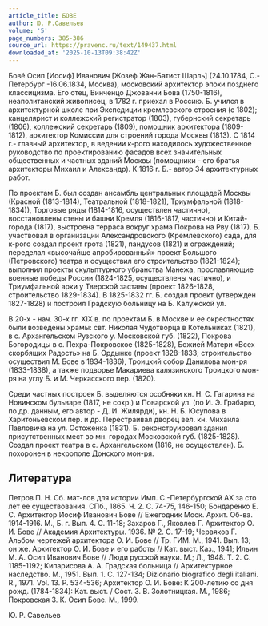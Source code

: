```yaml
---
article_title: БОВЕ
author: Ю. Р.Савельев
volume: '5'
page_numbers: 385-386
source_url: https://pravenc.ru/text/149437.html
downloaded_at: '2025-10-13T09:38:42Z'
---
```


Бовé Осип [Иосиф] Иванович [Жозеф Жан-Батист Шарль] (24.10.1784, С.-Петербург -16.06.1834, Москва), московский архитектор эпохи позднего классицизма. Его отец, Винченцо Джованни Бова (1750-1816), неаполитанский живописец, в 1782 г. приехал в Россию. Б. учился в архитектурной школе при Экспедиции кремлевского строения (с 1802); канцелярист и коллежский регистратор (1803), губернский секретарь (1806), коллежский секретарь (1809), помощник архитектора (1809-1812), архитектор Комиссии для строений города Москвы (1813). С 1814 г.- главный архитектор, в ведении к-рого находилось художественное руководство по проектированию фасадов всех значительных общественных и частных зданий Москвы (помощники - его братья архитекторы Михаил и Александр). К 1816 г. Б.- автор 34 архитектурных работ.

По проектам Б. был создан ансамбль центральных площадей Москвы (Красной (1813-1814), Театральной (1818-1821), Триумфальной (1818-1834)), Торговые ряды (1814-1816, осуществлен частично), восстановлены стены и башни Кремля (1816-1817, частично) и Китай-города (1817), выстроена терраса вокруг храма Покрова на Рву (1817). Б. участвовал в организации Александровского (Кремлевского) сада, для к-рого создал проект грота (1821), пандусов (1821) и ограждений; переделал «высочайше апробированный» проект Большого (Петровского) театра и осуществил его строительство (1821-1824); выполнил проекты скульптурного убранства Манежа, прославляющие военные победы России (1824-1825, осуществлены частично), и Триумфальной арки у Тверской заставы (проект 1826-1828, строительство 1829-1834). В 1825-1832 гг. Б. создал проект (утвержден 1827-1828) и построил Градскую больницу на Б. Калужской ул.

В 20-х - нач. 30-х гг. XIX в. по проектам Б. в Москве и ее окрестностях были возведены храмы: свт. Николая Чудотворца в Котельниках (1821), в с. Архангельском Рузского у. Московской губ. (1822), Покрова Богородицы в с. Пехра-Покровское (1825-1828), Божией Матери «Всех скорбящих Радость» на Б. Ордынке (проект 1828-1833; строительство осуществил М. Бове в 1834-1836), Троицкий собор Данилова мон-ря (1833-1838), а также подворье Макариева калязинского Троицкого мон-ря на углу Б. и М. Черкасского пер. (1820).

Среди частных построек Б. выделяются особняки кн. Н. С. Гагарина на Новинском бульваре (1817, не сохр.) и Поварской ул. (по И. Э. Грабарю, по др. данным, его автор - Д. И. Жилярди), кн. Н. Б. Юсупова в Харитоньевском пер. и др. Перестраивал дворец вел. кн. Михаила Павловича на ул. Остоженка (1831). Б. реконструировал здания присутственных мест во мн. городах Московской губ. (1825-1828). Создал проект театра в с. Архангельском (1816, не осуществлен). Б. похоронен в некрополе Донского мон-ря.

## Литература

Петров П. Н. Сб. мат-лов для истории Имп. С.-Петербургской АХ за сто лет ее существования. СПб., 1865. Ч. 2. С. 74-75, 146-150; Бондаренко Е. С. Архитектор Иосиф Иванович Бове // Ежегодник Моск. Архит. Об-ва. 1914-1916. М., Б. г. Вып. 4. С. 11-18; Захаров Г., Яковлев Г. Архитектор О. И. Бове // Академия Архитектуры. 1936. № 2. С. 17-19; Червяков Г. Альбом чертежей архитектора О. И. Бове // Тр. ГИМ. М., 1941. Вып. 13; он же. Архитектор О. И. Бове и его работы // Кат. выст. Каз., 1941; Ильин М. А. Осип Иванович Бове // Люди русской науки. М.; Л., 1948. Т. 2. С. 1185-1192; Кипарисова А. А. Градская больница // Архитектурное наследство. М., 1951. Вып. 1. С. 127-134; Dizionario biografico degli italiani. R., 1971. Vol. 13. P. 534-536; Архитектор О. И. Бове: К 200-летию со дня рожд. (1784-1834): Кат. выст. / Сост. З. В. Золотницкая. М., 1986; Покровская З. К. Осип Бове. М., 1999.

Ю. Р.  Савельев

